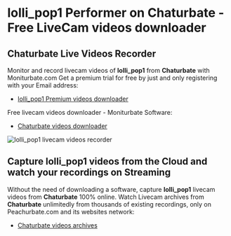 # lolli_pop1 Performer on Chaturbate - Free LiveCam videos downloader

## Chaturbate Live Videos Recorder

Monitor and record livecam videos of **lolli_pop1** from **Chaturbate** with Moniturbate.com
Get a premium trial for free by just and only registering with your Email address:
* [lolli_pop1 Premium videos downloader](https://moniturbate.com/request-demo-licence-key.html)

Free livecam videos downloader - Moniturbate Software:
* [Chaturbate videos downloader](https://moniturbate.com/moniturbate-download-software.html)

![lolli_pop1 livecam videos recorder](https://peachurnet.com/templates/moniturbate-software.png)


## Capture lolli_pop1 videos from the Cloud and watch your recordings on Streaming

Without the need of downloading a software, capture **lolli_pop1** livecam videos from **Chaturbate** 100% online.
Watch Livecam archives from **Chaturbate** unlimitedly from thousands of existing recordings, only on Peachurbate.com and its websites network:
* [Chaturbate videos archives](https://peachurnet.com/)
